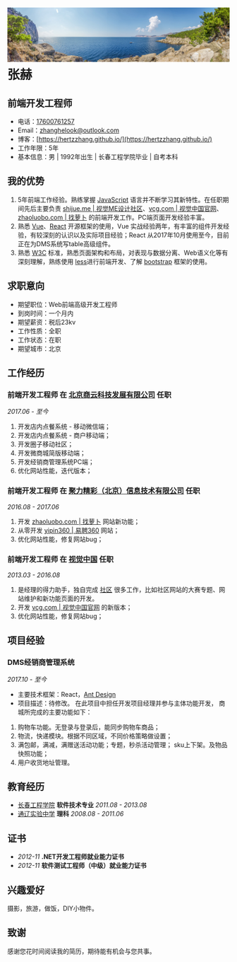 ![远方](./pages/images/f.jpg "远方")  
张赫
=============
前端开发工程师
------------
- 电话：[17600761257](tel://17600761257)
- Email：<zhanghelook@outlook.com>
- 博客：[https://hertzzhang.github.io/](https://hertzzhang.github.io/)
- 工作年限：5年
- 基本信息：男 | 1992年出生 | 长春工程学院毕业 | 自考本科

我的优势
-------
1. 5年前端工作经验。熟练掌握 [JavaScript](http://developer.mozilla.org/en/JavaScript) 语言并不断学习其新特性。在任职期间先后主要负责 [shijue.me | 视觉ME设计社区](http://shijue.me/)、[vcg.com | 视觉中国官网](https://www.vcg.com/)、[zhaoluobo.com | 找萝卜](http://zhaoluobo.com/) 的前端开发工作。PC端页面开发经验丰富。
2. 熟悉 [Vue](https://vuejs.org/)、[React](https://reactjs.org/) 开源框架的使用，Vue 实战经验两年，有丰富的组件开发经验，有较深刻的认识以及实际项目经验；React 从2017年10月使用至今，目前正在为DMS系统写table高级组件。
3. 熟悉 [W3C](https://www.w3.org/) 标准，熟悉页面架构和布局，对表现与数据分离、Web语义化等有深刻理解，熟练使用 [less](http://lesscss.org/)进行前端开发、了解 [bootstrap](https://getbootstrap.com/) 框架的使用。

求职意向
-------
- 期望职位：Web前端高级开发工程师
- 到岗时间：一个月内
- 期望薪资：税后23kv
- 工作性质：全职
- 工作状态：在职
- 期望城市：北京

工作经历
-------
### **前端开发工程师** 在 [北京商云科技发展有限公司](http://bizsaas.cn) 任职
*2017.06 - 至今*
1. 开发店内点餐系统 - 移动微信端；
2. 开发店内点餐系统 - 商户移动端；
3. 开发圈子移动社区；
4. 开发微商城简版移动端；
5. 开发经销商管理系统PC端；
6. 优化网站性能，迭代版本；

### **前端开发工程师** 在 [聚力精彩（北京）信息技术有限公司](http://www.zhaoluobo.com/) 任职
*2016.08 - 2017.06*
1. 开发 [zhaoluobo.com | 找萝卜](http://zhaoluobo.com/) 网站新功能；
2. 从零开发 [yipin360 | 易聘360](http://yipin360.com/) 网站；
3. 优化网站性能，修复网站bug；

### **前端开发工程师** 在 [视觉中国](https://www.vcg.com/) 任职
*2013.03 - 2016.08*
1. 是经理的得力助手，独自完成 [社区](http://shijue.me/) 很多工作，比如社区网站的大赛专题、网站维护和新功能页面的开发。
2. 开发 [vcg.com | 视觉中国官网](https://www.vcg.com/) 的新版本；
3. 优化网站性能，修复网站bug；

项目经验
-------
### **DMS经销商管理系统**
*2017.10 - 至今*
- 主要技术框架：React，[Ant Design](https://ant.design/index-cn)
- 项目描述：待修改。
在此项目中担任开发项目经理并参与主体功能开发， 商城所完成的主要功能如下：
1. 购物车功能。无登录与登录后，能同步购物车商品；
2. 物流，快递模块。根据不同区域，不同价格策略做设置；
3. 满包邮，满减，满赠送活动功能；专题，秒杀活动管理； sku上下架。及物品快照功能；
4. 用户收货地址管理。

教育经历
-------
* [长春工程学院](http://www.ccit.edu.cn/) **软件技术专业** *2011.08 - 2013.08*
* [通辽实验中学](http://www.nmtlsy.com/) **理科** *2008.08 - 2011.06*

证书
---
* *2012-11* **.NET开发工程师就业能力证书**
* *2012-11* **软件测试工程师（中级）就业能力证书**

兴趣爱好
-------
摄影，旅游，做饭，DIY小物件。

致谢
-------
感谢您花时间阅读我的简历，期待能有机会与您共事。